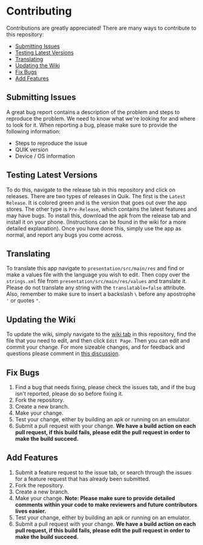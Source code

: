 # Contributing
Contributions are greatly appreciated! There are many ways to contribute to this repository:
* [Submitting Issues](#submitting-Issues)
* [Testing Latest Versions](#testing-latest-versions)
* [Translating](#translating)
* [Updating the Wiki](#updating-the-wiki)
* [Fix Bugs](#fix-bugs)
* [Add Features](#add-features)
## Submitting Issues
A great bug report contains a description of the problem and steps to reproduce the problem. We need to know what we're looking for and where to look for it.
When reporting a bug, please make sure to provide the following information:
* Steps to reproduce the issue
* QUIK version
* Device / OS information
## Testing Latest Versions
To do this, navigate to the release tab in this repository and click on releases. There are two types of releases in Quik. The first is the `Latest Release`.  It is colored green and is the version that goes out over the app stores. The other type is `Pre-Release`, which contains the latest features and may have bugs. To install this, download the apk from the release tab and install it on your phone. (Instructions can be found in the wiki for a more detailed explanation).
Once you have done this, simply use the app as normal, and report any bugs you come across.
## Translating 
To translate this app navigate to `presentation/src/main/res` and find or make a values file with the language you wish to edit. Then copy over the `strings.xml` file from `presentation/src/main/res/values` and translate it. Please do not translate any string with the `translatable=false` attribute. Also, remember to make sure to insert a backslash `\` before any apostrophe `'` or quotes `"`.
## Updating the Wiki 
To update the wiki, simply navigate to the [wiki tab](https://github.com/octoshrimpy/quik/wiki) in this repository, find the file that you need to edit, and then click `Edit Page`. Then you can edit and commit your change. For more sizeable changes, and for feedback and questions please comment in [this discussion](https://github.com/octoshrimpy/quik/discussions/174).
## Fix Bugs 
1. Find a bug that needs fixing, please check the issues tab, and if the bug isn't reported, please do so before fixing it.
2. Fork the repository.
3. Create a new branch.
4. Make your change.
5. Test your change, either by building an apk or running on an emulator.
6. Submit a pull request with your change.
**We have a build action on each pull request, if this build fails, please edit the pull request in order to make the build succeed.**
## Add Features 
1. Submit a feature request to the issue tab, or search through the issues for a feature request that has already been submitted.
2. Fork the repository.
3. Create a new branch.
4. Make your change. **Note: Please make sure to provide detailed comments within your code to make reviewers and future contributors lives easier.**
5. Test your change, either by building an apk or running on an emulator.
6. Submit a pull request with your change.
**We have a build action on each pull request, if this build fails, please edit the pull request in order to make the build succeed.**
